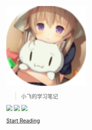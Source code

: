 ![logo](/_media/icon.svg)
> 小飞的学习笔记

<a href="https://blog.csdn.net/qq_41666142" target="_blank"><img src="https://img.shields.io/badge/CSDN-413%2C542%20%E8%A2%AB%E8%AE%BF%E9%97%AE-lightgrey"></a>
<a href="https://gitee.com/LovelyHzz" target="_blank"><img src="https://img.shields.io/badge/Gitee-LovelyHzz-red"></a>
<a href="https://github.com/731016" target="_blank"><img src="https://img.shields.io/github/stars/731016?style=social"></a>

[Start Reading](/README.md)
